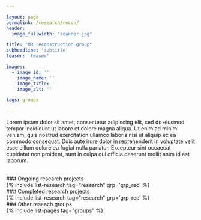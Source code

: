 ```yaml
---

layout: page
permalink: /research/recon/
header:
  image_fullwidth: "scanner.jpg"

title: "MR reconstruction group"
subheadline: 'subtitle'
teaser: 'teaser'

images:
  - image_id: ''
    image_name: ''
    image_title: ''
    image_alt: ''  

tags: groups

---
```


Lorem ipsum dolor sit amet, consectetur adipiscing elit, sed do eiusmod tempor incididunt ut labore et dolore magna aliqua. Ut enim ad minim veniam, quis nostrud exercitation ullamco laboris nisi ut aliquip ex ea commodo consequat. Duis aute irure dolor in reprehenderit in voluptate velit esse cillum dolore eu fugiat nulla pariatur. Excepteur sint occaecat cupidatat non proident, sunt in culpa qui officia deserunt mollit anim id est laborum.

<br>
### Ongoing research projects
<br>
{% include list-research tag="research" grp='grp_rec' %}

<br>
### Completed research projects
<br>
{% include list-research tag="research" grp='grp_rec' %}

<br>
### Other reseach groups
<br>
{% include list-pages tag="groups" %}

